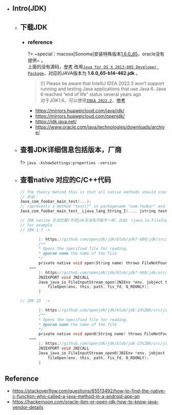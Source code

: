 * ## Intro(JDK)

    + ## 下载JDK

        * ### reference

            ?> ~special：macosx[Sonoma]安装特殊版本[1.6.0_65](https://updates.cdn-apple.com/2019/cert/041-88384-20191011-3d8da658-dca4-4a5b-b67c-26e686876403/JavaForOSX.dmg)，oracle没有提供~ 。
            <br>上面的没有源码，[参考](https://stackoverflow.com/questions/4011002/java-eclipse-on-macosx-where-is-the-src-zip) 改用[`Java for OS X 2013-005 Developer Package`](https://developer.apple.com/download/all/?q=java)，对应的JAVA版本为 **1.6.0_65-b14-462.jdk** 。

            > [!] Please be aware that IntelliJ IDEA 2022.3 won’t support running and testing Java applications that use Java 6. Java 6 reached “end of life” status several years ago
            <br>对于JDK1.6，可以使用[`IDEA 2022.2`](https://download-cdn.jetbrains.com/idea/ideaIU-2022.2.5.dmg)，[参考](https://intellij-support.jetbrains.com/hc/en-us/community/posts/14203092325906-Which-version-of-Intellij-IDEA-works-with-Java-6-and-how-i-get-it)

            + https://mirrors.huaweicloud.com/java/jdk/
            + https://mirrors.huaweicloud.com/openjdk/
            + https://jdk.java.net/
            + https://www.oracle.com/java/technologies/downloads/archive/

    * ## 查看JDK详细信息包括版本，厂商

        ?> `java -XshowSettings:properties -version`

    * ## 查看native 对应的C/C++代码
    
        ```c
        // The theory behind this is that all native methods should start with "Java_" and continue by the rest of package name.
        // 形如：
        Java_com_foobar_main_test(...);
        // rapresents a method "test()" in packagename "com.foobar" and classfile "main". Overloaded methods could have their signature after the method name like:
        Java_com_foobar_main_test__Ljava_lang_String_I(..., jstring text, jint integer);

        // JDK native 方法位置(不同jdk方法名可能不一样，比如: (java.io.FileInputStream#open | open0)
        // for example
        // JDK 1.7 -> 

                |: https://github.com/openjdk/jdk/blob/jdk7-b80/jdk/src/share/classes/java/io/FileInputStream.java#L186
                /**
                * Opens the specified file for reading.
                * @param name the name of the file
                */
                private native void open(String name) throws FileNotFoundException;
            ==> 
                |: https://github.com/openjdk/jdk/blob/jdk7-b80/jdk/src/share/native/java/io/FileInputStream.c#L60C1-L60C34
                JNIEXPORT void JNICALL
                Java_java_io_FileInputStream_open(JNIEnv *env, jobject this, jstring path) {
                    fileOpen(env, this, path, fis_fd, O_RDONLY);
                }

        // JDK 23  -> 

                |: https://github.com/openjdk/jdk/blob/jdk-23%2B6/src/java.base/share/classes/java/io/FileInputStream.java#L203
                /**
                * Opens the specified file for reading.
                * @param name the name of the file
                */
                private native void open0(String name) throws FileNotFoundException;
            ==>
                |: https://github.com/openjdk/jdk/blob/jdk-23%2B6/src/java.base/share/native/libjava/FileInputStream.c#L60C1-L60C35
                JNIEXPORT void JNICALL
                Java_java_io_FileInputStream_open0(JNIEnv *env, jobject this, jstring path) {
                    fileOpen(env, this, path, fis_fd, O_RDONLY);
                }
        ```

## Reference
* https://stackoverflow.com/questions/65513492/how-to-find-the-native-c-function-who-called-a-java-method-in-a-android-app-an
* https://hackernoon.com/oracle-ibm-or-open-jdk-how-to-know-java-vendor-details
